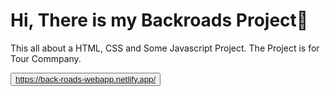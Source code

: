 <h1> Hi, There is my  Backroads Project🚀</h1>
<p style={font-size: 20px, font-weight: 500}>
  This all about a HTML, CSS and Some Javascript Project. The Project is for Tour Commpany.
  
  <button >https://back-roads-webapp.netlify.app/</button>
</p>
